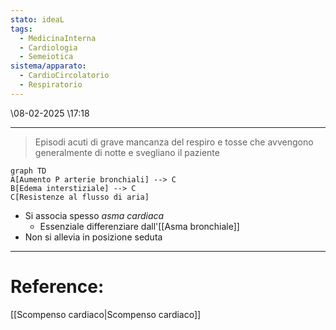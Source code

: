 ```yaml
---
stato: ideaL
tags:
  - MedicinaInterna
  - Cardiologia
  - Semeiotica
sistema/apparato:
  - CardioCircolatorio
  - Respiratorio
---
```

\08-02-2025 \17:18

--- 
>Episodi acuti di grave mancanza del respiro e tosse che avvengono generalmente di notte e svegliano il paziente

```mermaid
graph TD
A[Aumento P arterie bronchiali] --> C
B[Edema interstiziale] --> C
C[Resistenze al flusso di aria]
```

- Si associa spesso *asma cardiaca*
	- Essenziale differenziare dall'[[Asma bronchiale]]
- Non si allevia in posizione seduta


--- 
# Reference:
[[Scompenso cardiaco|Scompenso cardiaco]]